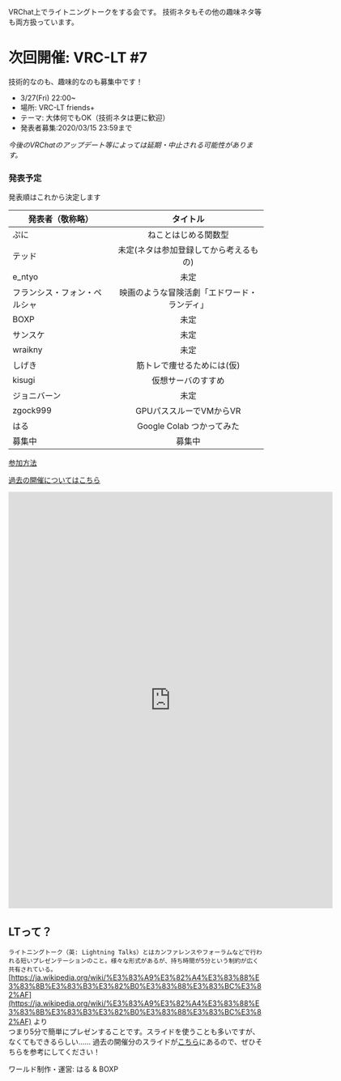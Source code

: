 VRChat上でライトニングトークをする会です。
技術ネタもその他の趣味ネタ等も両方扱っています。

# 次回開催: VRC-LT #7
技術的なのも、趣味的なのも募集中です！
* 3/27(Fri) 22:00~
* 場所: VRC-LT friends+
* テーマ: 大体何でもOK（技術ネタは更に歓迎）
* 発表者募集:2020/03/15 23:59まで

*今後のVRChatのアップデート等によっては延期・中止される可能性があります。*

### 発表予定

発表順はこれから決定します

| 発表者（敬称略）| タイトル　|
| ------------- |:-------------:|
| ぷに | ねことはじめる関数型 |
| テッド | 未定(ネタは参加登録してから考えるもの) |
| e_ntyo | 未定 |
| フランシス・フォン・ペルシャ | 映画のような冒険活劇「エドワード・ランディ」|
| BOXP | 未定 |
| サンスケ | 未定 |
| wraikny | 未定 |
| しげき | 筋トレで痩せるためには(仮) |
| kisugi | 仮想サーバのすすめ |
| ジョニバーン | 未定 |
| zgock999 | GPUパススルーでVMからVR |
| はる | Google Colab つかってみた |
| 募集中 | 募集中 |

[参加方法](about.md)

[過去の開催についてはこちら](past-events.md)  

<iframe src="https://docs.google.com/forms/d/e/1FAIpQLScrAHEJMv8E869yw1ASGO7gJm-XEwqWk_tNymPJoNIPWKNMaQ/viewform?embedded=true" width="640" height="823" frameborder="0" marginheight="0" marginwidth="0">Loading…</iframe>


## LTって？
```ライトニングトーク（英: Lightning Talks）とはカンファレンスやフォーラムなどで行われる短いプレゼンテーションのこと。様々な形式があるが、持ち時間が5分という制約が広く共有されている。```  
[https://ja.wikipedia.org/wiki/%E3%83%A9%E3%82%A4%E3%83%88%E3%83%8B%E3%83%B3%E3%82%B0%E3%83%88%E3%83%BC%E3%82%AF](https://ja.wikipedia.org/wiki/%E3%83%A9%E3%82%A4%E3%83%88%E3%83%8B%E3%83%B3%E3%82%B0%E3%83%88%E3%83%BC%E3%82%AF) より  
つまり5分で簡単にプレゼンすることです。スライドを使うことも多いですが、なくてもできるらしい……
過去の開催分のスライドが[こちら](past-events.md)にあるので、ぜひそちらを参考にしてください！


ワールド制作・運営: はる & BOXP
